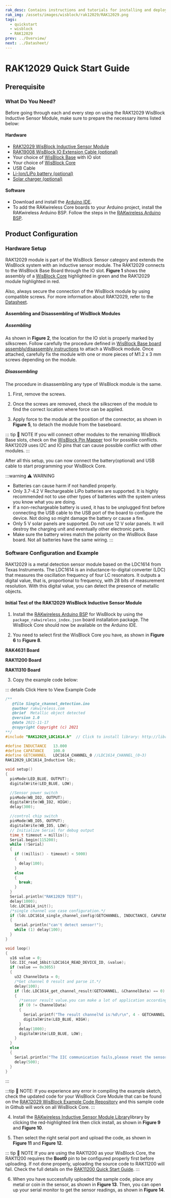 ```yaml
---
rak_desc: Contains instructions and tutorials for installing and deploying your RAK12029. Instructions are written in a detailed and step-by-step manner for an easier experience in setting up your device. Aside from the hardware configuration, it also contains a software setup that includes detailed example codes that will help you get started.
rak_img: /assets/images/wisblock/rak12029/RAK12029.png
tags:
  - quickstart
  - wisblock
  - RAK12029
prev: ../Overview/
next: ../Datasheet/
---
```


# RAK12029 Quick Start Guide
## Prerequisite

### What Do You Need?

Before going through each and every step on using the RAK12029 WisBlock Inductive Sensor Module, make sure to prepare the necessary items listed below:

#### Hardware

- [RAK12029 WisBlock Inductive Sensor Module](https://store.rakwireless.com/products/rak12029-wisblock-inductive-sensor?utm_source=RAK12029&utm_medium=Document&utm_campaign=BuyFromStore)
- [RAK19008 WisBlock IO Extension Cable (optional)](https://store.rakwireless.com/products/wisblock-io-extension-cable-rak19008?utm_source=RAK19008&utm_medium=Document&utm_campaign=BuyFromStore)
- Your choice of [WisBlock Base](https://store.rakwireless.com/collections/wisblock-base) with IO slot
- Your choice of [WisBlock Core](https://store.rakwireless.com/collections/wisblock-core)
- USB Cable
- [Li-Ion/LiPo battery (optional)](https://store.rakwireless.com/collections/wisblock-accessory/products/battery-connector-cable?utm_source=BatteryConnector&utm_medium=Document&utm_campaign=BuyFromStore)
- [Solar charger (optional)](https://store.rakwireless.com/collections/wisblock-accessory/products/solar-panel-connector-cable?utm_source=SolarPanelConnector&utm_medium=Document&utm_campaign=BuyFromStore)
#### Software

- Download and install the [Arduino IDE](https://www.arduino.cc/en/Main/Software).
- To add the RAKwireless Core boards to your Arduino project, install the RAKwireless Arduino BSP. Follow the steps in the [RAKwireless Arduino BSP](https://github.com/RAKWireless/RAKwireless-Arduino-BSP-Index).

## Product Configuration

### Hardware Setup

RAK12029 module is part of the WisBlock Sensor category and extends the WisBlock system with an inductive sensor module. The RAK12029 connects to the WisBlock Base Board through the IO slot. **Figure 1** shows the assembly of a [WisBlock Core](https://store.rakwireless.com/collections/wisblock-core) highlighted in green and the RAK12029 module highlighted in red.

Also, always secure the connection of the WisBlock module by using compatible screws. For more information about RAK12029, refer to the [Datasheet](../Datasheet/).

<rk-img
  src="/assets/images/wisblock/rak12029/quickstart/rak12029_assembly.png"
  width="100%"
  caption="RAK12029 connection to WisBlock Base Board"
/>

#### Assembling and Disassembling of WisBlock Modules

##### Assembling

As shown in **Figure 2**, the location for the IO slot is properly marked by silkscreen. Follow carefully the procedure defined in [WisBlock Base board assembly/disassembly instructions](https://docs.rakwireless.com/Knowledge-Hub/Learn/RAK5005-O-Baseboard-Installation-Guide/) to attach a WisBlock module. Once attached, carefully fix the module with one or more pieces of M1.2 x 3&nbsp;mm screws depending on the module.

<rk-img
  src="/assets/images/wisblock/rak12029/quickstart/rak12029_mounting.png"
  width="70%"
  caption="RAK12029 connection to WisBlock Base Board"
/>

##### Disassembling

The procedure in disassembling any type of WisBlock module is the same.

1. First, remove the screws.

<rk-img
  src="/assets/images/wisblock/rak12029/quickstart/16.removing-screws.png"
  width="70%"
  caption="Removing screws from the WisBlock module"
/>

2. Once the screws are removed, check the silkscreen of the module to find the correct location where force can be applied.

<rk-img
  src="/assets/images/wisblock/rak12029/quickstart/17.detaching-silkscreen.png"
  width="70%"
  caption="Detaching silkscreen on the WisBlock module"
/>

3. Apply force to the module at the position of the connector, as shown in **Figure 5**, to detach the module from the baseboard.

<rk-img
  src="/assets/images/wisblock/rak12029/quickstart/18.detaching-module.png"
  width="70%"
  caption="Applying even forces on the proper location of a WisBlock module"
/>

::: tip 📝 NOTE
If you will connect other modules to the remaining WisBlock Base slots, check on the [WisBlock Pin Mapper](https://docs.rakwireless.com/Knowledge-Hub/Pin-Mapper/) tool for possible conflicts. RAK12029 uses I2C and IO pins that can cause possible conflict with other modules.
:::

After all this setup, you can now connect the battery(optional) and USB cable to start programming your WisBlock Core.

:::warning ⚠️ WARNING
- Batteries can cause harm if not handled properly.
- Only 3.7-4.2&nbsp;V Rechargeable LiPo batteries are supported. It is highly recommended not to use other types of batteries with the system unless you know what you are doing.
- If a non-rechargeable battery is used, it has to be unplugged first before connecting the USB cable to the USB port of the board to configure the device. Not doing so might damage the battery or cause a fire.
- Only 5&nbsp;V solar panels are supported. Do not use 12&nbsp;V solar panels. It will destroy the charging unit and eventually other electronic parts.
- Make sure the battery wires match the polarity on the WisBlock Base board. Not all batteries have the same wiring.
:::

### Software Configuration and Example

RAK12029 is a metal detection sensor module based on the LDC1614 from Texas Instruments. The LDC1614 is an inductance-to-digital converter (LDC) that measures the oscillation frequency of four LC resonators. It outputs a digital value, that is, proportional to frequency, with 28 bits of measurement resolution. With this digital value, you can detect the presence of metallic objects.

#### Initial Test of the RAK12029 WisBlock Inductive Sensor Module

1. Install the [RAKwireless Arduino BSP](https://github.com/RAKWireless/RAKwireless-Arduino-BSP-Index) for WisBlock by using the `package_rakwireless_index.json` board installation package. The WisBlock Core should now be available on the Arduino IDE.

2. You need to select first the WisBlock Core you have, as shown in **Figure 6** to **Figure 8**.

**RAK4631 Board**
<rk-img
  src="/assets/images/wisblock/rak12029/quickstart/rak4631_board.png"
  width="100%"
  caption="Selecting RAK4631 as WisBlock Core"
/>

**RAK11200 Board**
<rk-img
  src="/assets/images/wisblock/rak12029/quickstart/rak11200_board.png"
  width="100%"
  caption="Selecting RAK11200 as WisBlock Core"
/>

**RAK11310 Board**
<rk-img
  src="/assets/images/wisblock/rak12029/quickstart/rak11300_board.png"
  width="100%"
  caption="Selecting RAK11300 as WisBlock Core"
/>

3. Copy the example code below:

::: details Click Here to View Example Code
```c
/**
   @file Single_channel_detection.ino
   @author rakwireless.com
   @brief  Metallic object detected
   @version 1.0
   @date 2021-11-17
   @copyright Copyright (c) 2021
**/
#include "RAK12029_LDC1614.h"  // Click to install library: http://librarymanager/All#RAK12029_LDC1614

#define INDUCTANCE   13.000
#define CAPATANCE    100.0
#define GETCHANNEL   LDC1614_CHANNEL_0 //LDC1614_CHANNEL_(0~3)
RAK12029_LDC1614_Inductive ldc;

void setup()
{
  pinMode(LED_BLUE, OUTPUT);
  digitalWrite(LED_BLUE, LOW);

  //Sensor power switch
  pinMode(WB_IO2, OUTPUT);
  digitalWrite(WB_IO2, HIGH);
  delay(300);

  //control chip switch
  pinMode(WB_IO5, OUTPUT);
  digitalWrite(WB_IO5, LOW);
  // Initialize Serial for debug output
  time_t timeout = millis();
  Serial.begin(115200);
  while (!Serial)
  {
    if ((millis() - timeout) < 5000)
    {
      delay(100);
    }
    else
    {
      break;
    }
  }
  Serial.println("RAK12029 TEST");
  delay(1000);
  ldc.LDC1614_init();
  /*single channel use case configuration.*/
  if (ldc.LDC1614_single_channel_config(GETCHANNEL, INDUCTANCE, CAPATANCE))
  {
    Serial.println("can't detect sensor!");
    while (1) delay(100);
  }
}

void loop()
{
  u16 value = 0;
  ldc.IIC_read_16bit(LDC1614_READ_DEVICE_ID, &value);
  if (value == 0x3055)
  {
    u32 ChannelData = 0;
    /*Get channel 0 result and parse it.*/
    delay(100);
    if (ldc.LDC1614_get_channel_result(GETCHANNEL, &ChannelData) == 0)
    {
      /*sensor result value.you can make a lot of application according to its changes.*/
      if (0 != ChannelData)
      {
        Serial.printf("The result channel%d is:%d\r\n", 4 - GETCHANNEL, ChannelData);
        digitalWrite(LED_BLUE, HIGH);
      }
      delay(1000);
      digitalWrite(LED_BLUE, LOW);
    }
  }
  else
  {
    Serial.println("The IIC communication fails,please reset the sensor!");
    delay(500);
  }
}

```
:::

:::tip 📝 NOTE:
If you experience any error in compiling the example sketch, check the updated code for your WisBlock Core Module that can be found on the [RAK12029 WisBlock Example Code Repository](https://github.com/RAKWireless/RAK12029-LDC1614/tree/main/examples) and this sample code in Github will work on all WisBlock Core.
:::

4. Install the [RAKwireless Inductive Sensor Module Library](https://github.com/RAKWireless/RAK12029-LDC1614)library by clicking the red-highlighted link then click install, as shown in **Figure 9** and **Figure 10**.

<rk-img
  src="/assets/images/wisblock/rak12029/quickstart/rak12029_4631_library.png"
  width="100%"
  caption="Getting the library of RAK12029"
/>

<rk-img
  src="/assets/images/wisblock/rak12029/quickstart/rak12029_4631_install.png"
  width="100%"
  caption="Installing the library of RAK12029"
/>

5. Then select the right serial port and upload the code, as shown in **Figure 11** and **Figure 12**.

::: tip 📝 NOTE
If you are using the RAK11200 as your WisBlock Core, the RAK11200 requires the **Boot0** pin to be configured properly first before uploading. If not done properly, uploading the source code to RAK11200 will fail. Check the full details on the [RAK11200 Quick Start Guide](https://docs.rakwireless.com/Product-Categories/WisBlock/RAK11200/Quickstart/#uploading-to-wisblock).
:::

<rk-img
  src="/assets/images/wisblock/rak12029/quickstart/select_port_rak4631.png"
  width="100%"
  caption="Selecting the correct serial port"
/>

<rk-img
  src="/assets/images/wisblock/rak12029/quickstart/upload_rak4631.png"
  width="100%"
  caption="Uploading the sample code"
/>

6. When you have successfully uploaded the sample code, place any metal or coin in the sensor, as shown in **Figure 13**. Then, you can open up your serial monitor to get the sensor readings, as shown in **Figure 14**.

<rk-img
  src="/assets/images/wisblock/rak12029/quickstart/rak12029_sensor_testing.png"
  width="40%"
  caption="Testing the RAK12029 Inductive Sensor Module"
/>

<rk-img
  src="/assets/images/wisblock/rak12029/quickstart/rak12029_4631_serial_logs.png"
  width="100%"
  caption="RAK12029 Inductive Sensor Module readings in the serial monitor"
/>
